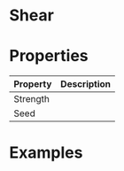 # Shear


# Properties


| Property | Description| 
| -------- | -----------|
| Strength |  |
| Seed |  |




# Examples

